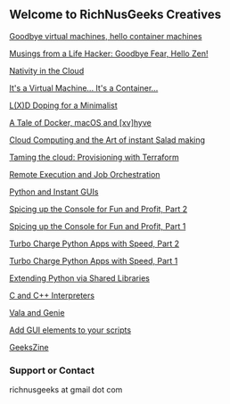 ## Welcome to RichNusGeeks Creatives

[Goodbye virtual machines, hello container machines](https://www.admin-magazine.com/Archive/2022/68/Goodbye-virtual-machines-hello-container-machines)

[Musings from a Life Hacker: Goodbye Fear, Hello Zen!](https://medium.com/@ankur.floss/musings-from-a-life-hacker-goodbye-fear-hello-zen-ab1e11196376)

[Nativity in the Cloud](https://medium.com/@ankur.floss/nativity-in-the-cloud-f14d9b197306)

[It's a Virtual Machine... It's a Container...](https://www.linkedin.com/pulse/its-virtual-machine-container-ankur-kumar?trk=portfolio_article-card_title)

[L(X)D Doping for a Minimalist](https://www.linkedin.com/pulse/lxd-doping-minimalist-ankur-kumar?trk=portfolio_article-card_title)

[A Tale of Docker, macOS and [xv]hyve](https://www.linkedin.com/pulse/tale-docker-macos-xvhyve-ankur-kumar?trk=pulse-article_more-articles_related-content-card)

[Cloud Computing and the Art of instant Salad making](https://www.linkedin.com/pulse/cloud-computing-art-instant-salad-making-ankur-kumar?trk=portfolio_article-card_title)

[Taming the cloud: Provisioning with Terraform](http://opensourceforu.com/2017/10/taming-cloud-provisioning-terraform/)

[Remote Execution and Job Orchestration](https://richnusgeeks.files.wordpress.com/2015/07/remotexecution_printversion.pdf)

[Python and Instant GUIs](https://richnusgeeks.files.wordpress.com/2012/05/pythonandinstantgui.pdf)

[Spicing up the Console for Fun and Profit, Part 2](https://www.opensourceforu.com/2011/11/spicing-up-console-for-fun-profit-2/)

[Spicing up the Console for Fun and Profit, Part 1](https://www.opensourceforu.com/2011/08/spicing-up-console-for-fun-profit-1/)

[Turbo Charge Python Apps with Speed, Part 2](https://www.opensourceforu.com/2010/12/turbo-charge-python-apps-with-speed-part-2/)

[Turbo Charge Python Apps with Speed, Part 1](https://www.opensourceforu.com/2010/07/turbo-charge-python-apps-with-speed-part-1/)

[Extending Python via Shared Libraries](https://www.opensourceforu.com/2010/05/extending-python-via-shared-libraries/)

[C and C++ Interpreters](https://richnusgeeks.files.wordpress.com/2016/02/interpretation_lpm.pdf)

[Vala and Genie](https://richnusgeeks.files.wordpress.com/2016/02/inthebottle_lpm1.pdf)

[Add GUI elements to your scripts](https://richnusgeeks.files.wordpress.com/2016/02/dialog_lpm.pdf)

[GeeksZine](https://richnusgeeks.wordpress.com/category/geekszine/)


### Support or Contact

richnusgeeks at gmail dot com

